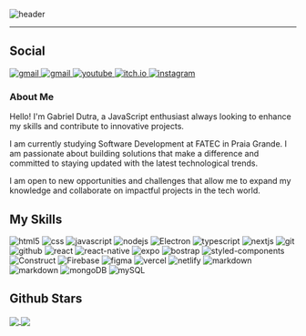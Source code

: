 ![header](https://github.com/user-attachments/assets/17e668c0-c7d1-4e99-8b31-e870a636f26f)

<hr>

## Social

<a href="https://www.linkedin.com/in/gabriel-amarante/">
  <img src="https://img.shields.io/badge/Gabriel Dutra-1A3953?style=for-the-badge&logo=linkedin&logoColor=white" alt="gmail"/>
</a>
<a href="mailto:gabrieldutraamarante@gmail.com">
  <img src="https://img.shields.io/badge/gabrieldutraamarante@gmail.com-1A3953?style=for-the-badge&logo=gmail&logoColor=white" alt="gmail"/>
</a>
<a href="https://www.youtube.com/@dutrinhadev">
  <img src="https://img.shields.io/badge/Dutrinha Dev-1A3953?style=for-the-badge&logo=youtube&logoColor=white" alt="youtube"/>
</a>
<a href="https://itch.io/profile/diuta">
  <img src="https://img.shields.io/badge/Diuta-1A3953?style=for-the-badge&logo=itch.io&logoColor=white" alt="itch.io"/>
</a>
<a href="https://www.instagram.com/dutrinha_dev/">
  <img src="https://img.shields.io/badge/Dutinha_dev-1A3953?style=for-the-badge&logo=instagram&logoColor=white" alt="instagram"/>
</a>

### About Me

Hello! I'm Gabriel Dutra, a JavaScript enthusiast always looking to enhance my skills and contribute to innovative projects.

I am currently studying Software Development at FATEC in Praia Grande. I am passionate about building solutions that make a difference and committed to staying updated with the latest technological trends.

I am open to new opportunities and challenges that allow me to expand my knowledge and collaborate on impactful projects in the tech world.

## My Skills

![html5](https://img.shields.io/badge/HTML5-1A3953?style=for-the-badge&logo=html5&logoColor=white)
![css](https://img.shields.io/badge/CSS3-1A3953?style=for-the-badge&logo=css3&logoColor=white)
![javascript](https://img.shields.io/badge/JavaScript-1A3953?style=for-the-badge&logo=javascript&logoColor=white)
![nodejs](https://img.shields.io/badge/Node.js-1A3953?style=for-the-badge&logo=node.js&logoColor=white)
![Electron](https://img.shields.io/badge/Electron-1A3953?style=for-the-badge&logo=electron&logoColor=white)
![typescript](https://img.shields.io/badge/TypeScript-1A3953?style=for-the-badge&logo=typescript&logoColor=white)
![nextjs](https://img.shields.io/badge/nextjs-1A3953?style=for-the-badge&logo=next.js&logoColor=white)
![git](https://img.shields.io/badge/Git-1A3953?style=for-the-badge&logo=git&logoColor=white)
![github](https://img.shields.io/badge/GitHub-1A3953?style=for-the-badge&logo=github&logoColor=white)
![react](https://img.shields.io/badge/React-1A3953?style=for-the-badge&logo=react&logoColor=white)
![react-native](https://img.shields.io/badge/React_Native-1A3953?style=for-the-badge&logo=react&logoColor=white)
![expo](https://img.shields.io/badge/Expo-1A3953?style=for-the-badge&logo=expo&logoColor=white)
![bostrap](https://img.shields.io/badge/Bootstrap-1A3953?style=for-the-badge&logo=bootstrap&logoColor=white)
![styled-components](https://img.shields.io/badge/styled--components-1A3953?style=for-the-badge&logo=styled-components&logoColor=white)
![Construct](https://img.shields.io/badge/construct-1A3953?style=for-the-badge&logo=construct3&logoColor=white)
![Firebase](https://img.shields.io/badge/Firebase-1A3953?style=for-the-badge&logo=firebase&logoColor=white)
![figma](https://img.shields.io/badge/figma-1A3953?style=for-the-badge&logo=figma&logoColor=white)
![vercel](https://img.shields.io/badge/vercel-1A3953?style=for-the-badge&logo=vercel&logoColor=white)
![netlify](https://img.shields.io/badge/netlify-1A3953?style=for-the-badge&logo=netlify&logoColor=white)
![markdown](https://img.shields.io/badge/markdown-1A3953?style=for-the-badge&logo=markdown&logoColor=white)
![markdown](https://img.shields.io/badge/tailwindcss-1A3953?style=for-the-badge&logo=tailwindcss&logoColor=white)
![mongoDB](https://img.shields.io/badge/mongoDB-1A3953?style=for-the-badge&logo=mongodb&logoColor=white)
![mySQL](https://img.shields.io/badge/mySQL-1A3953?style=for-the-badge&logo=mysql&logoColor=white)


## **Github Stars**
<a href="https://github.com/anuraghazra/convoychat">
  <img align="center" src="https://github-readme-stats.vercel.app/api/top-langs/?username=DutraGames&theme=dracula" />
</a>
<a href="https://github.com/anuraghazra/github-readme-stats">
  <img align="center" src="https://github-readme-stats.vercel.app/api?username=DutraGames&show_icons=true&theme=dracula" />
</a>

